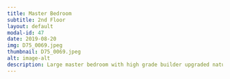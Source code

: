 ```yaml
---
title: Master Bedroom
subtitle: 2nd Floor
layout: default
modal-id: 47
date: 2019-08-20
img: D75_0069.jpeg
thumbnail: D75_0069.jpeg
alt: image-alt
description: Large master bedroom with high grade builder upgraded natural wood flooring. Textured wall paper.
---
```

